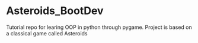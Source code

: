 # Asteroids_BootDev
Tutorial repo for learing OOP in python through pygame. Project is based on a classical game called Asteroids
